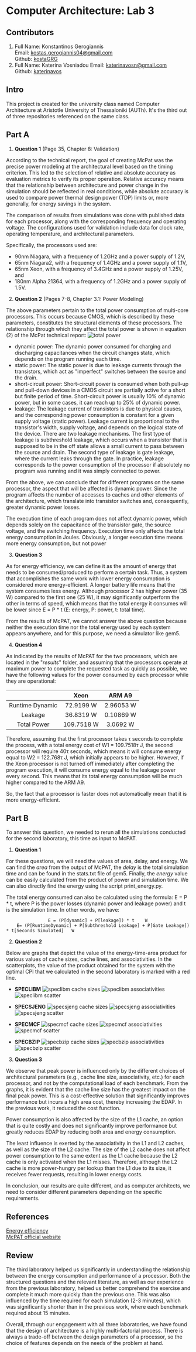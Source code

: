 # Computer Architecture: Lab 3
## Contributors
1. Full Name: Konstantinos Gerogiannis  
   Email: kostas.gerogiannis04@gmail.com  
   Github: [kostaGRG](https://github.com/kostaGRG/)  
2. Full Name: Katerina Vosniadou
   Email: katerinavosn@gmail.com  
   Github: [katerinavos](https://github.com/katerinavos)
   
## Intro
This project is created for the university class named Computer Architecture at Aristotle University of Thessaloniki (AUTh). It's the third out of three repositories referenced on the same class.

## Part A
1. **Question 1** (Page 35, Chapter 8: Validation)

According to the technical report, the goal of creating McPat was the precise power modeling at the architectural level based on the timing criterion. This led to the selection of relative and absolute accuracy as evaluation metrics to verify its proper operation. Relative accuracy means that the relationship between architecture and power change in the simulation should be reflected in real conditions, while absolute accuracy is used to compare power thermal design power (TDP) limits or, more generally, for energy savings in the system.

The comparison of results from simulations was done with published data for each processor, along with the corresponding frequency and operating voltage. The configurations used for validation include data for clock rate, operating temperature, and architectural parameters.

Specifically, the processors used are:
* 90nm Niagara, with a frequency of 1.2GHz and a power supply of 1.2V,
* 65nm Niagara2, with a frequency of 1.4GHz and a power supply of 1.1V,
* 65nm Xeon, with a frequency of 3.4GHz and a power supply of 1.25V, and
* 180nm Alpha 21364, with a frequency of 1.2GHz and a power supply of 1.5V.

2. **Question 2** (Pages 7-8, Chapter 3.1: Power Modeling)

The above parameters pertain to the total power consumption of multi-core processors. This occurs because CMOS, which is described by these parameters, constitutes the structural elements of these processors. The relationship through which they affect the total power is shown in equation (2) of the McPat technical report:
![total power](./images/total_power.png)

* dynamic power: The dynamic power consumed for charging and discharging capacitances when the circuit changes state, which depends on the program running each time.
* static power: The static power is due to leakage currents through the transistors, which act as "imperfect" switches between the source and the drain.
* short-circuit power: Short-circuit power is consumed when both pull-up and pull-down devices in a CMOS circuit are partially active for a short but finite period of time. Short-circuit power is usually 10% of dynamic power, but in some cases, it can reach up to 25% of dynamic power.
* leakage: The leakage current of transistors is due to physical causes, and the corresponding power consumption is constant for a given supply voltage (static power). Leakage current is proportional to the transistor's width, supply voltage, and depends on the logical state of the device. There are two leakage mechanisms. The first type of leakage is subthreshold leakage, which occurs when a transistor that is supposed to be in the off state allows a small current to pass between the source and drain. The second type of leakage is gate leakage, where the current leaks through the gate. In practice, leakage corresponds to the power consumption of the processor if absolutely no program was running and it was simply connected to power.
  
From the above, we can conclude that for different programs on the same processor, the aspect that will be affected is dynamic power. Since the program affects the number of accesses to caches and other elements of the architecture, which translate into transistor switches and, consequently, greater dynamic power losses.

The execution time of each program does not affect dynamic power, which depends solely on the capacitance of the transistor gate, the source voltage, and the switching frequency. Execution time only affects the total energy consumption in Joules. Obviously, a longer execution time means more energy consumption, but not power

3. **Question 3** 

As for energy efficiency, we can define it as the amount of energy that needs to be consumed/produced to perform a certain task. Thus, a system that accomplishes the same work with lower energy consumption is considered more energy-efficient. A longer battery life means that the system consumes less energy. Although processor 2 has higher power (35 W) compared to the first one (25 W), it may significantly outperform the other in terms of speed, which means that the total energy it consumes will be lower since E = P * t (E: energy, P: power, t: total time).

From the results of McPAT, we cannot answer the above question because neither the execution time nor the total energy used by each system appears anywhere, and for this purpose, we need a simulator like gem5.

4. **Question 4**

As indicated by the results of McPAT for the two processors, which are located in the "_results_" folder, and assuming that the processors operate at maximum power to complete the requested task as quickly as possible, we have the following values for the power consumed by each processor while they are operational:

||Xeon|ARM A9|
|:--:|:--:|:--:|
|Runtime Dynamic|72.9199 W|2.96053 W|
|Leakage|36.8319 W|0.10869 W|
|Total Power|109.7518 W|3.0692 W|

Therefore, assuming that the first processor takes τ seconds to complete the process, with a total energy cost of W1 = 109.7518τ J, the second processor will require 40τ seconds, which means it will consume energy equal to W2 = 122.768τ J, which initially appears to be higher. However, if the Xeon processor is not turned off immediately after completing the program execution, it will consume energy equal to the leakage power every second. This means that its total energy consumption will be much higher compared to the ARM A9.

So, the fact that a processor is faster does not automatically mean that it is more energy-efficient.

## Part B
To answer this question, we needed to rerun all the simulations conducted for the second laboratory, this time as input to McPAT.

1. **Question 1**

For these questions, we will need the values of area, delay, and energy. We can find the _area_ from the output of McPAT, the _delay_ is the total simulation time and can be found in the stats.txt file of gem5. Finally, the _energy_ value can be easily calculated from the product of power and simulation time. We can also directly find the energy using the script print_energy.py.

The total energy consumed can also be calculated using the formula: E = P * t, where P is the power losses (dynamic power and leakage power) and t is the simulation time. In other words, we have:

					E = (P[dynamic] + P[leakage]) * t    W
		E= (P[RuntimeDynamic] + P[Subthreshold Leakage] + P[Gate Leakage]) * t[Seconds Simulated]   W

2. **Question 2**

Below are graphs that depict the value of the energy-time-area product for various values of cache sizes, cache lines, and associativities. In the scatterplots, the value of the product obtained for the system with the optimal CPI that we calculated in the second laboratory is marked with a red line.

* **SPECLIBM**
![speclibm cache sizes](./images/speclibm/cache_sizes.png)
![speclibm associativities](./images/speclibm/associativities.png)
![speclibm scatter](./images/speclibm/scatter.png)

* **SPECSJENG**
![specsjeng cache sizes](./images/specsjeng/cache_sizes.png)
![specsjeng associativities](./images/specsjeng/associativities.png)
![specsjeng scatter](./images/specsjeng/scatter.png)

* **SPECMCF**
![specmcf cache sizes](./images/specmcf/cache_sizes.png)
![specmcf associativities](./images/specmcf/associativities.png)
![specmcf scatter](./images/specmcf/scatter.png)

* **SPECBZIP**
![specbzip cache sizes](./images/specbzip/cache_sizes.png)
![specbzip associativities](./images/specbzip/associativities.png)
![specbzip scatter](./images/specbzip/scatter.png)

3. **Question 3**

We observe that peak power is influenced only by the different choices of architectural parameters (e.g., cache line size, associativity, etc.) for each processor, and not by the computational load of each benchmark. From the graphs, it is evident that the cache line size has the greatest impact on the final peak power. This is a cost-effective solution that significantly improves performance but incurs a high area cost, thereby increasing the EDAP. In the previous work, it reduced the cost function.

Power consumption is also affected by the size of the L1 cache, an option that is quite costly and does not significantly improve performance but greatly reduces EDAP by reducing both area and energy consumption.

The least influence is exerted by the associativity in the L1 and L2 caches, as well as the size of the L2 cache. The size of the L2 cache does not affect power consumption to the same extent as the L1 cache because the L2 cache is only activated when the L1 misses. Therefore, although the L2 cache is more power-hungry per lookup than the L1 due to its size, it receives fewer requests, resulting in lower energy costs.

In conclusion, our results are quite different, and as computer architects, we need to consider different parameters depending on the specific requirements.

## References
[Energy efficiency](https://www.ovoenergy.com/guides/energy-guides/what-is-energy-efficiency?fbclid=IwAR2r1Mbxy128LRFSveaeW6ub5_nb95zvRxHTBiiWWg_a31TdYT6JOIIhTTQ)  
[McPAT official website](http://www.hpl.hp.com/research/mcpat/)  

## Review
The third laboratory helped us significantly in understanding the relationship between the energy consumption and performance of a processor. Both the structured questions and the relevant literature, as well as our experience from the previous laboratory, helped us better comprehend the exercise and complete it much more quickly than the previous one. This was also influenced by the time required for each simulation (2-3 minutes), which was significantly shorter than in the previous work, where each benchmark required about 15 minutes.

Overall, through our engagement with all three laboratories, we have found that the design of architecture is a highly multi-factorial process. There is always a trade-off between the design parameters of a processor, so the choice of features depends on the needs of the problem at hand.
